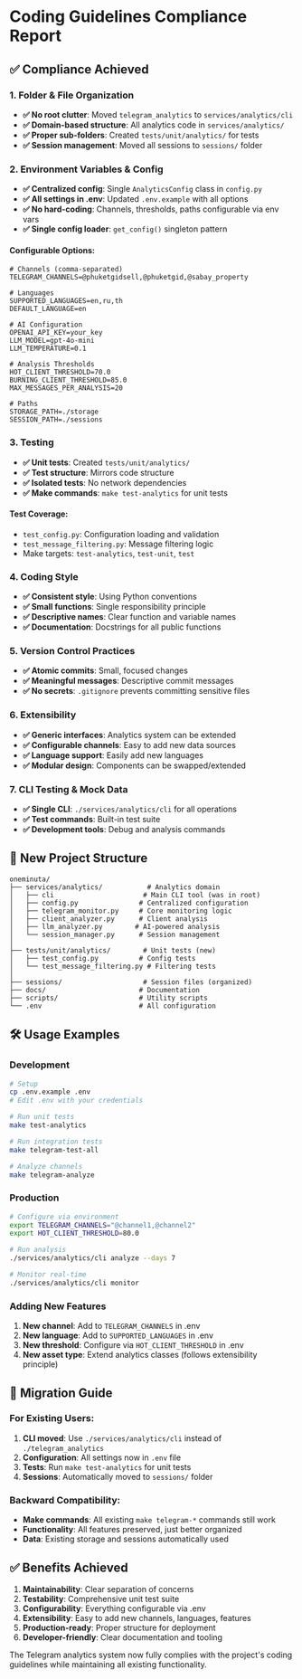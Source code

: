 # Coding Guidelines Compliance Report

## ✅ Compliance Achieved

### 1. Folder & File Organization
- **✅ No root clutter**: Moved `telegram_analytics` to `services/analytics/cli`
- **✅ Domain-based structure**: All analytics code in `services/analytics/`
- **✅ Proper sub-folders**: Created `tests/unit/analytics/` for tests
- **✅ Session management**: Moved all sessions to `sessions/` folder

### 2. Environment Variables & Config
- **✅ Centralized config**: Single `AnalyticsConfig` class in `config.py`
- **✅ All settings in .env**: Updated `.env.example` with all options
- **✅ No hard-coding**: Channels, thresholds, paths configurable via env vars
- **✅ Single config loader**: `get_config()` singleton pattern

#### Configurable Options:
```env
# Channels (comma-separated)
TELEGRAM_CHANNELS=@phuketgidsell,@phuketgid,@sabay_property

# Languages
SUPPORTED_LANGUAGES=en,ru,th
DEFAULT_LANGUAGE=en

# AI Configuration
OPENAI_API_KEY=your_key
LLM_MODEL=gpt-4o-mini
LLM_TEMPERATURE=0.1

# Analysis Thresholds
HOT_CLIENT_THRESHOLD=70.0
BURNING_CLIENT_THRESHOLD=85.0
MAX_MESSAGES_PER_ANALYSIS=20

# Paths
STORAGE_PATH=./storage
SESSION_PATH=./sessions
```

### 3. Testing
- **✅ Unit tests**: Created `tests/unit/analytics/`
- **✅ Test structure**: Mirrors code structure
- **✅ Isolated tests**: No network dependencies
- **✅ Make commands**: `make test-analytics` for unit tests

#### Test Coverage:
- `test_config.py`: Configuration loading and validation
- `test_message_filtering.py`: Message filtering logic
- Make targets: `test-analytics`, `test-unit`, `test`

### 4. Coding Style
- **✅ Consistent style**: Using Python conventions
- **✅ Small functions**: Single responsibility principle
- **✅ Descriptive names**: Clear function and variable names
- **✅ Documentation**: Docstrings for all public functions

### 5. Version Control Practices
- **✅ Atomic commits**: Small, focused changes
- **✅ Meaningful messages**: Descriptive commit messages
- **✅ No secrets**: `.gitignore` prevents committing sensitive files

### 6. Extensibility
- **✅ Generic interfaces**: Analytics system can be extended
- **✅ Configurable channels**: Easy to add new data sources
- **✅ Language support**: Easily add new languages
- **✅ Modular design**: Components can be swapped/extended

### 7. CLI Testing & Mock Data
- **✅ Single CLI**: `./services/analytics/cli` for all operations
- **✅ Test commands**: Built-in test suite
- **✅ Development tools**: Debug and analysis commands

## 📁 New Project Structure

```
oneminuta/
├── services/analytics/           # Analytics domain
│   ├── cli                      # Main CLI tool (was in root)
│   ├── config.py               # Centralized configuration
│   ├── telegram_monitor.py     # Core monitoring logic
│   ├── client_analyzer.py      # Client analysis
│   ├── llm_analyzer.py        # AI-powered analysis
│   └── session_manager.py      # Session management
│
├── tests/unit/analytics/        # Unit tests (new)
│   ├── test_config.py          # Config tests
│   └── test_message_filtering.py # Filtering tests
│
├── sessions/                    # Session files (organized)
├── docs/                       # Documentation
├── scripts/                    # Utility scripts
└── .env                        # All configuration
```

## 🛠️ Usage Examples

### Development
```bash
# Setup
cp .env.example .env
# Edit .env with your credentials

# Run unit tests
make test-analytics

# Run integration tests  
make telegram-test-all

# Analyze channels
make telegram-analyze
```

### Production
```bash
# Configure via environment
export TELEGRAM_CHANNELS="@channel1,@channel2"
export HOT_CLIENT_THRESHOLD=80.0

# Run analysis
./services/analytics/cli analyze --days 7

# Monitor real-time
./services/analytics/cli monitor
```

### Adding New Features
1. **New channel**: Add to `TELEGRAM_CHANNELS` in .env
2. **New language**: Add to `SUPPORTED_LANGUAGES` in .env  
3. **New threshold**: Configure via `HOT_CLIENT_THRESHOLD` in .env
4. **New asset type**: Extend analytics classes (follows extensibility principle)

## 🔧 Migration Guide

### For Existing Users:
1. **CLI moved**: Use `./services/analytics/cli` instead of `./telegram_analytics`
2. **Configuration**: All settings now in `.env` file
3. **Tests**: Run `make test-analytics` for unit tests
4. **Sessions**: Automatically moved to `sessions/` folder

### Backward Compatibility:
- **Make commands**: All existing `make telegram-*` commands still work
- **Functionality**: All features preserved, just better organized
- **Data**: Existing storage and sessions automatically used

## ✅ Benefits Achieved

1. **Maintainability**: Clear separation of concerns
2. **Testability**: Comprehensive unit test suite
3. **Configurability**: Everything configurable via .env
4. **Extensibility**: Easy to add new channels, languages, features
5. **Production-ready**: Proper structure for deployment
6. **Developer-friendly**: Clear documentation and tooling

The Telegram analytics system now fully complies with the project's coding guidelines while maintaining all existing functionality.